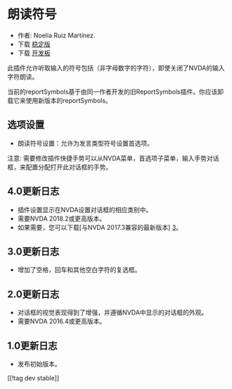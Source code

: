 # 朗读符号 #

*	作者: Noelia Ruiz Martínez.
*	下载 [稳定版][1]
*	下载 [开发板][2]

此插件允许听取输入的符号包括（非字母数字的字符），即使关闭了NVDA的输入字符朗读。

当前的reportSymbols基于由同一作者开发的旧ReportSymbols插件。你应该卸载它来使用新版本的reportSymbols。

## 选项设置 ##
*	朗读符号设置：允许为发言类型符号设置首选项。

注意: 需要修改插件快捷手势可以从NVDA菜单，首选项子菜单，输入手势对话框，来配置分配打开此对话框的手势。

## 4.0更新日志 ##
* 插件设置显示在NVDA设置对话框的相应类别中。
* 需要NVDA 2018.2或更高版本。
* 如果需要，您可以下载[与NVDA 2017.3兼容的最新版本] [3]。

## 3.0更新日志 ##
* 增加了空格，回车和其他空白字符的复选框。

## 2.0更新日志 ##
*	对话框的视觉表现得到了增强，并遵循NVDA中显示的对话框的外观。
*	需要NVDA 2016.4或更高版本。

## 1.0更新日志 ##
*	发布初始版本。


[[!tag dev stable]]

[1]: http://addons.nvda-project.org/files/get.php?file=rsy

[2]: http://addons.nvda-project.org/files/get.php?file=rsy-dev

[3]:
https://github.com/nvdaes/reportSymbols/releases/download/3.6/reportSymbols-3.6.nvda-addon
